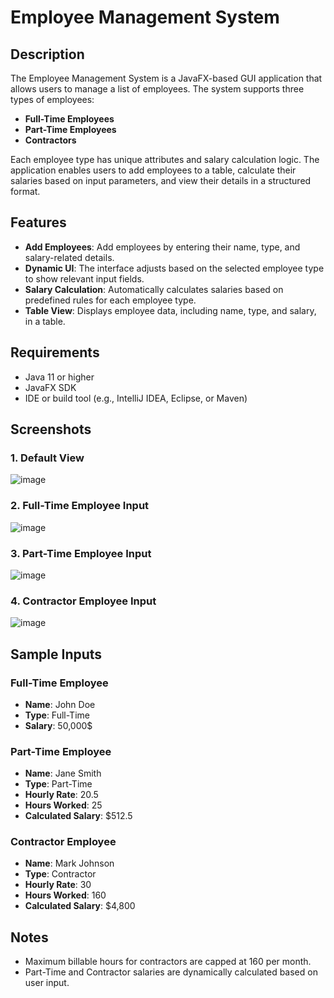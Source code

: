 # Employee Management System

## Description
The Employee Management System is a JavaFX-based GUI application that allows users to manage a list of employees. The system supports three types of employees:

- **Full-Time Employees**
- **Part-Time Employees**
- **Contractors**

Each employee type has unique attributes and salary calculation logic. The application enables users to add employees to a table, calculate their salaries based on input parameters, and view their details in a structured format.

## Features
- **Add Employees**: Add employees by entering their name, type, and salary-related details.
- **Dynamic UI**: The interface adjusts based on the selected employee type to show relevant input fields.
- **Salary Calculation**: Automatically calculates salaries based on predefined rules for each employee type.
- **Table View**: Displays employee data, including name, type, and salary, in a table.

## Requirements
- Java 11 or higher
- JavaFX SDK
- IDE or build tool (e.g., IntelliJ IDEA, Eclipse, or Maven)

## Screenshots

### 1. Default View
![image](https://github.com/user-attachments/assets/8c5ca22d-e599-466b-9ece-4a05e170d4a6)

### 2. Full-Time Employee Input 
![image](https://github.com/user-attachments/assets/18f2a872-5a8d-44c6-9b6e-f1f150f2d303)

### 3. Part-Time Employee Input
![image](https://github.com/user-attachments/assets/7f90230b-94f6-4f7b-a505-eb05a3191933)

### 4. Contractor Employee Input
![image](https://github.com/user-attachments/assets/bc75329f-7281-49b3-a574-51ff653f5ff0)

## Sample Inputs

### Full-Time Employee
- **Name**: John Doe
- **Type**: Full-Time
- **Salary**: 50,000$

### Part-Time Employee
- **Name**: Jane Smith
- **Type**: Part-Time
- **Hourly Rate**: 20.5
- **Hours Worked**: 25
- **Calculated Salary**: $512.5

### Contractor Employee
- **Name**: Mark Johnson
- **Type**: Contractor
- **Hourly Rate**: 30
- **Hours Worked**: 160
- **Calculated Salary**: $4,800

## Notes
- Maximum billable hours for contractors are capped at 160 per month.
- Part-Time and Contractor salaries are dynamically calculated based on user input.

